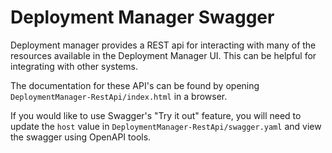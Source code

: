 # Deployment Manager Swagger
Deployment manager provides a REST api for interacting with many of the resources available in the Deployment Manager UI.
This can be helpful for integrating with other systems.

The documentation for these API's can be found by opening `DeploymentManager-RestApi/index.html` in a browser.

If you would like to use Swagger's "Try it out" feature, you will need to update the `host` value in `DeploymentManager-RestApi/swagger.yaml` and view the swagger using OpenAPI tools.
